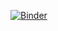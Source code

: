 [![Binder](https://mybinder.org/badge_logo.svg)](https://mybinder.org/v2/gh/az-digitalag/Binder_ResBaz_JAGS_tutorial.git/main?urlpath=rstudio)
